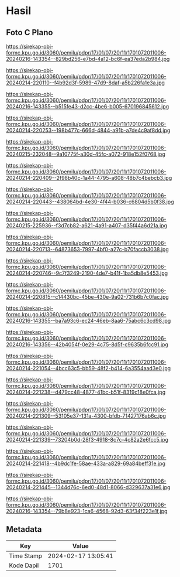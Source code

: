 # Hasil

## Foto C Plano

https://sirekap-obj-formc.kpu.go.id/3060/pemilu/pdpr/17/01/07/20/11/1701072011006-20240216-143354--829bd256-e7bd-4a12-bc6f-ea37eda2b984.jpg

https://sirekap-obj-formc.kpu.go.id/3060/pemilu/pdpr/17/01/07/20/11/1701072011006-20240214-220110--f4b92d3f-5989-47d9-8daf-a5b226fa1e3a.jpg

https://sirekap-obj-formc.kpu.go.id/3060/pemilu/pdpr/17/01/07/20/11/1701072011006-20240216-143355--b515fe43-d2cc-4be6-b005-670196845612.jpg

https://sirekap-obj-formc.kpu.go.id/3060/pemilu/pdpr/17/01/07/20/11/1701072011006-20240214-220253--198b477c-666d-4844-a91b-a7de4c9af8dd.jpg

https://sirekap-obj-formc.kpu.go.id/3060/pemilu/pdpr/17/01/07/20/11/1701072011006-20240215-232048--9a10775f-a30d-45fc-a072-918e152f0768.jpg

https://sirekap-obj-formc.kpu.go.id/3060/pemilu/pdpr/17/01/07/20/11/1701072011006-20240214-220409--2f98b40c-1a44-4795-a608-48b7c4bebcb3.jpg

https://sirekap-obj-formc.kpu.go.id/3060/pemilu/pdpr/17/01/07/20/11/1701072011006-20240214-220443--438064bd-4e30-4f44-b036-c6804d5b0f38.jpg

https://sirekap-obj-formc.kpu.go.id/3060/pemilu/pdpr/17/01/07/20/11/1701072011006-20240215-225936--f3d7cb82-a621-4a91-a407-d35f44a6d21a.jpg

https://sirekap-obj-formc.kpu.go.id/3060/pemilu/pdpr/17/01/07/20/11/1701072011006-20240214-220713--64873653-7997-4bf0-a27c-b70faccb3038.jpg

https://sirekap-obj-formc.kpu.go.id/3060/pemilu/pdpr/17/01/07/20/11/1701072011006-20240214-220746--9c7f3249-2190-4de7-b41f-1ba5db8e5453.jpg

https://sirekap-obj-formc.kpu.go.id/3060/pemilu/pdpr/17/01/07/20/11/1701072011006-20240214-220815--c14430bc-45be-430e-9a02-731b6b7c0fac.jpg

https://sirekap-obj-formc.kpu.go.id/3060/pemilu/pdpr/17/01/07/20/11/1701072011006-20240216-143355--ba7a93c6-ec24-46eb-8aa6-75abc6c3cd98.jpg

https://sirekap-obj-formc.kpu.go.id/3060/pemilu/pdpr/17/01/07/20/11/1701072011006-20240216-143356--42b4054f-0e29-4c75-8d5f-c9635b6fcc91.jpg

https://sirekap-obj-formc.kpu.go.id/3060/pemilu/pdpr/17/01/07/20/11/1701072011006-20240214-221054--4bcc63c5-bb59-48f2-b414-6a3554aad3e0.jpg

https://sirekap-obj-formc.kpu.go.id/3060/pemilu/pdpr/17/01/07/20/11/1701072011006-20240214-221238--d479cc48-4877-41bc-b51f-8319c18e0fca.jpg

https://sirekap-obj-formc.kpu.go.id/3060/pemilu/pdpr/17/01/07/20/11/1701072011006-20240214-221309--53105e37-131a-4300-bfdb-71427176ab6c.jpg

https://sirekap-obj-formc.kpu.go.id/3060/pemilu/pdpr/17/01/07/20/11/1701072011006-20240214-221339--73204b0d-28f3-4918-8c7c-4c82a2e6fcc5.jpg

https://sirekap-obj-formc.kpu.go.id/3060/pemilu/pdpr/17/01/07/20/11/1701072011006-20240214-221418--4b9dc1fe-58ae-433a-a829-69a84beff31e.jpg

https://sirekap-obj-formc.kpu.go.id/3060/pemilu/pdpr/17/01/07/20/11/1701072011006-20240214-221445--1344d76c-6ed0-48d1-8066-d329637a31e6.jpg

https://sirekap-obj-formc.kpu.go.id/3060/pemilu/pdpr/17/01/07/20/11/1701072011006-20240216-143354--79b8e923-1ca6-4568-92d3-63f34f223e1f.jpg


## Metadata

| Key        | Value               |
| ---------- | ------------------- |
| Time Stamp | 2024-02-17 13:05:41 |
| Kode Dapil | 1701                |



